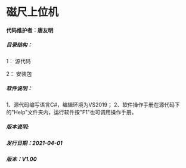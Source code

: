 #                            磁尺上位机 

####                   代码维护者：唐友明

##### 目录结构：

   1： 源代码

   2： 安装包

##### 软件说明：

   1、源代码编写语言C#，编辑环境为VS2019；
   2、软件操作手册在源代码下的"Help"文件夹内，运行软件按"F1"也可调用操作手册。

##### 版本说明: 

##### 发行日期：2021-04-01

##### 版本：V1.00
